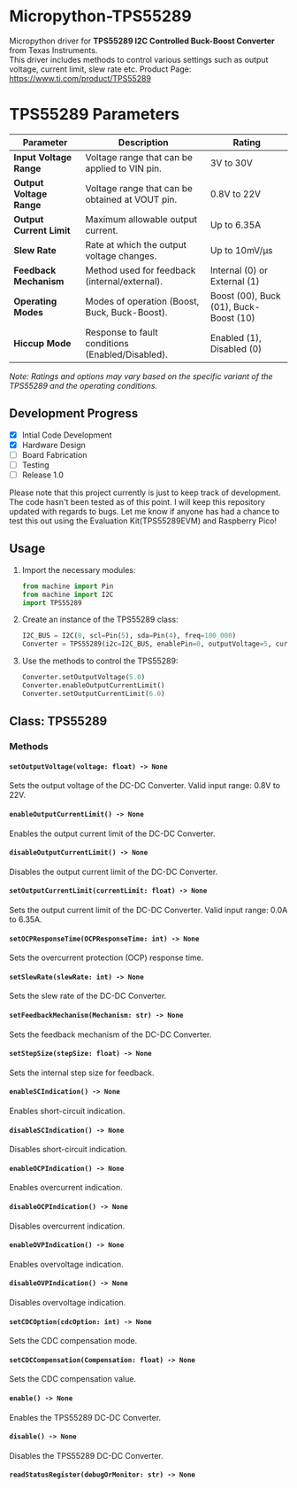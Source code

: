 # Micropython-TPS55289
Micropython driver for **TPS55289 I2C Controlled Buck-Boost Converter** from Texas Instruments.  
This driver includes methods to control various settings such as output voltage, current limit, slew rate etc.
Product Page: https://www.ti.com/product/TPS55289  
  
# TPS55289 Parameters

| Parameter               | Description                                     | Rating                   |
|-------------------------|-------------------------------------------------|--------------------------|
| **Input Voltage Range** | Voltage range that can be applied to VIN pin.   | 3V to 30V              |
| **Output Voltage Range**| Voltage range that can be obtained at VOUT pin. | 0.8V to 22V              |
| **Output Current Limit**| Maximum allowable output current.               | Up to 6.35A              |
| **Slew Rate**           | Rate at which the output voltage changes.       | Up to 10mV/μs            |
| **Feedback Mechanism**   | Method used for feedback (internal/external).   | Internal (0) or External (1) |
| **Operating Modes**     | Modes of operation (Boost, Buck, Buck-Boost).   | Boost (00), Buck (01), Buck-Boost (10) |
| **Hiccup Mode**         | Response to fault conditions (Enabled/Disabled).| Enabled (1), Disabled (0) |


*Note: Ratings and options may vary based on the specific variant of the TPS55289 and the operating conditions.*

## Development Progress
- [x] Intial Code Development
- [x] Hardware Design
- [ ] Board Fabrication
- [ ] Testing
- [ ] Release 1.0

Please note that this project currently is just to keep track of development. The code hasn't been tested as of this
point. I will keep this repository updated with regards to bugs. Let me know if anyone has had a chance to test this out using the Evaluation Kit(TPS55289EVM) and Raspberry Pico!

## Usage

1. Import the necessary modules:

    ```python
    from machine import Pin
    from machine import I2C
    import TPS55289
    ```

2. Create an instance of the TPS55289 class:

    ```python
    I2C_BUS = I2C(0, scl=Pin(5), sda=Pin(4), freq=100_000)
    Converter = TPS55289(i2c=I2C_BUS, enablePin=0, outputVoltage=5, currentLimit=0.35, feedbackMode=0b0)
    ```

3. Use the methods to control the TPS55289:

    ```python
    Converter.setOutputVoltage(5.0)
    Converter.enableOutputCurrentLimit()
    Converter.setOutputCurrentLimit(6.0)
    ```
  
## Class: TPS55289

### Methods

#### ` setOutputVoltage(voltage: float) -> None `

Sets the output voltage of the DC-DC Converter. Valid input range: 0.8V to 22V.

#### `enableOutputCurrentLimit() -> None`

Enables the output current limit of the DC-DC Converter.

#### `disableOutputCurrentLimit() -> None`

Disables the output current limit of the DC-DC Converter.

#### `setOutputCurrentLimit(currentLimit: float) -> None`

Sets the output current limit of the DC-DC Converter. Valid input range: 0.0A to 6.35A.

#### `setOCPResponseTime(OCPResponseTime: int) -> None`

Sets the overcurrent protection (OCP) response time.

#### `setSlewRate(slewRate: int) -> None`

Sets the slew rate of the DC-DC Converter.

#### `setFeedbackMechanism(Mechanism: str) -> None`

Sets the feedback mechanism of the DC-DC Converter.

#### `setStepSize(stepSize: float) -> None`

Sets the internal step size for feedback.

#### `enableSCIndication() -> None`

Enables short-circuit indication.

#### `disableSCIndication() -> None`

Disables short-circuit indication.

#### `enableOCPIndication() -> None`

Enables overcurrent indication.

#### `disableOCPIndication() -> None`

Disables overcurrent indication.

#### `enableOVPIndication() -> None`

Enables overvoltage indication.

#### `disableOVPIndication() -> None`

Disables overvoltage indication.

#### `setCDCOption(cdcOption: int) -> None`

Sets the CDC compensation mode.

#### `setCDCCompensation(Compensation: float) -> None`

Sets the CDC compensation value.

#### `enable() -> None`

Enables the TPS55289 DC-DC Converter.

#### `disable() -> None`

Disables the TPS55289 DC-DC Converter.

#### `readStatusRegister(debugOrMonitor: str) -> None`

